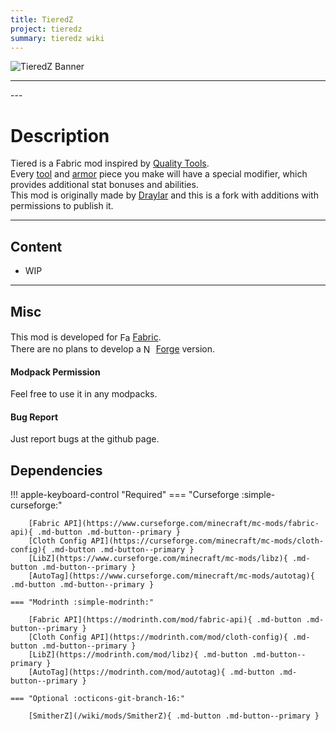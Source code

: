 ```yaml
---
title: TieredZ
project: tieredz
summary: tieredz wiki
---
```

<script src="/wiki/javascripts/data.js"></script>
<script src="/wiki/javascripts/sidebar.js" id="tieredz"></script>

![TieredZ Banner](/wiki/assets/general/banner/tieredzbanner.png)

---
<div id="showcase-gallery" modid="tieredz" image_1="tieredz_image_1" image_2="tieredz_image_2"></div>
<script src="/wiki/javascripts/showcase.js"></script>
---

# Description
Tiered is a Fabric mod inspired by [Quality Tools](https://www.curseforge.com/minecraft/mc-mods/quality-tools).  
Every [tool](https://minecraft.wiki/w/Tool) and [armor](https://minecraft.wiki/w/Armor) piece you make will have a special modifier, which provides additional stat bonuses and abilities.  
This mod is originally made by [Draylar](https://github.com/Draylar) and this is a fork with additions with permissions to publish it.

---
## Content
- WIP
<!-- - [Block List](/wiki/mods/tieredz/Blocks/#list-of-blocks)
- [Entity List](/wiki/mods/tieredz/Entities/#list-of-entities)
- [Item List](/wiki/mods/tieredz/Items/#list-of-items)
- [Structure List](/wiki/mods/tieredz/Structures/#list-of-structures) -->
  
---
## Misc
This mod is developed for <img src="https://fabricmc.net/assets/logo.png" alt="Fabric" width="16" height="16" style="position: relative; top: 3px;"> [Fabric](https://fabricmc.net/).  
There are no plans to develop a <img src="https://neoforged.net/img/authors/neoforged.png" alt="NeoForged" width="16" height="16" style="position: relative; top: 3px;"> [Forge](https://neoforged.net/) version.  

#### Modpack Permission
Feel free to use it in any modpacks.  

#### Bug Report
Just report bugs at the github page.  

## Dependencies

!!! apple-keyboard-control "Required"
    === "Curseforge :simple-curseforge:"

        [Fabric API](https://www.curseforge.com/minecraft/mc-mods/fabric-api){ .md-button .md-button--primary }
        [Cloth Config API](https://curseforge.com/minecraft/mc-mods/cloth-config){ .md-button .md-button--primary }
        [LibZ](https://www.curseforge.com/minecraft/mc-mods/libz){ .md-button .md-button--primary }
        [AutoTag](https://www.curseforge.com/minecraft/mc-mods/autotag){ .md-button .md-button--primary }

    === "Modrinth :simple-modrinth:"

        [Fabric API](https://modrinth.com/mod/fabric-api){ .md-button .md-button--primary }
        [Cloth Config API](https://modrinth.com/mod/cloth-config){ .md-button .md-button--primary }
        [LibZ](https://modrinth.com/mod/libz){ .md-button .md-button--primary }
        [AutoTag](https://modrinth.com/mod/autotag){ .md-button .md-button--primary }
    
    === "Optional :octicons-git-branch-16:"

        [SmitherZ](/wiki/mods/SmitherZ){ .md-button .md-button--primary }
